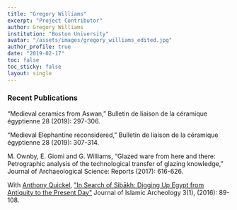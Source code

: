 ```yaml
---
title: "Gregory Williams"
excerpt: "Project Contributor"
author: Gregory Williams
institution: "Boston University"
avatar: "/assets/images/gregory_williams_edited.jpg"
author_profile: true
date: "2019-02-17"
toc: false
toc_sticky: false
layout: single
---
```


### Recent Publications

“Medieval ceramics from Aswan,” Bulletin de liaison de la céramique égyptienne 28 (2019): 297-306.

“Medieval Elephantine reconsidered,” Bulletin de liaison de la céramique égyptienne 28 (2019): 307-314.

M. Ownby, E. Giomi and G. Williams, “Glazed ware from here and there: Petrographic analysis of the technological transfer of glazing knowledge,” Journal of Archaeological Science: Reports (2017): 616-626.

With <a href="https://www.egylandscape.org/members/AnthonyQuickel/">Anthony Quickel</a>, <a href="https://journals.equinoxpub.com/index.php/JIA/article/view/31874">"In Search of Sibākh: Digging Up Egypt from Antiquity to the Present Day"</a> Journal of Islamic Archeology 3(1), (2016): 89-108.

